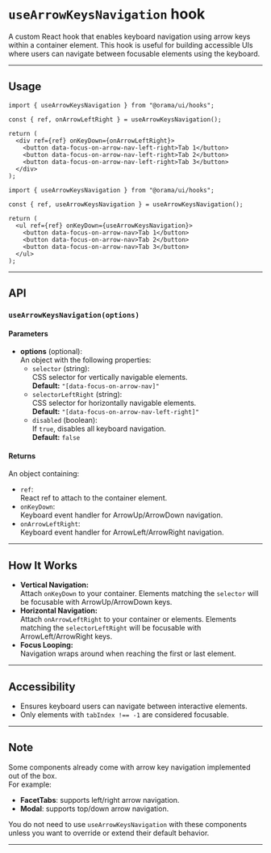 # `useArrowKeysNavigation` hook

A custom React hook that enables keyboard navigation using arrow keys within a container element. This hook is useful for building accessible UIs where users can navigate between focusable elements using the keyboard.

---

## Usage

```tsx
import { useArrowKeysNavigation } from "@orama/ui/hooks";

const { ref, onArrowLeftRight } = useArrowKeysNavigation();

return (
  <div ref={ref} onKeyDown={onArrowLeftRight}>
    <button data-focus-on-arrow-nav-left-right>Tab 1</button>
    <button data-focus-on-arrow-nav-left-right>Tab 2</button>
    <button data-focus-on-arrow-nav-left-right>Tab 3</button>
  </div>
);
```

```tsx
import { useArrowKeysNavigation } from "@orama/ui/hooks";

const { ref, useArrowKeysNavigation } = useArrowKeysNavigation();

return (
  <ul ref={ref} onKeyDown={useArrowKeysNavigation}>
    <button data-focus-on-arrow-nav>Tab 1</button>
    <button data-focus-on-arrow-nav>Tab 2</button>
    <button data-focus-on-arrow-nav>Tab 3</button>
  </ul>
);
```

---

## API

### `useArrowKeysNavigation(options)`

#### Parameters

- **options** (optional):  
  An object with the following properties:
  - `selector` (string):  
    CSS selector for vertically navigable elements.  
    **Default:** `"[data-focus-on-arrow-nav]"`
  - `selectorLeftRight` (string):  
    CSS selector for horizontally navigable elements.  
    **Default:** `"[data-focus-on-arrow-nav-left-right]"`
  - `disabled` (boolean):  
    If `true`, disables all keyboard navigation.  
    **Default:** `false`

#### Returns

An object containing:

- `ref`:  
  React ref to attach to the container element.
- `onKeyDown`:  
  Keyboard event handler for ArrowUp/ArrowDown navigation.
- `onArrowLeftRight`:  
  Keyboard event handler for ArrowLeft/ArrowRight navigation.

---

## How It Works

- **Vertical Navigation:**  
  Attach `onKeyDown` to your container. Elements matching the `selector` will be focusable with ArrowUp/ArrowDown keys.
- **Horizontal Navigation:**  
  Attach `onArrowLeftRight` to your container or elements. Elements matching the `selectorLeftRight` will be focusable with ArrowLeft/ArrowRight keys.
- **Focus Looping:**  
  Navigation wraps around when reaching the first or last element.

---

## Accessibility

- Ensures keyboard users can navigate between interactive elements.
- Only elements with `tabIndex !== -1` are considered focusable.

---

## Note

Some components already come with arrow key navigation implemented out of the box.  
For example:

- **FacetTabs**: supports left/right arrow navigation.
- **Modal**: supports top/down arrow navigation.

You do not need to use `useArrowKeysNavigation` with these components unless you want to override or extend their default behavior.

---
